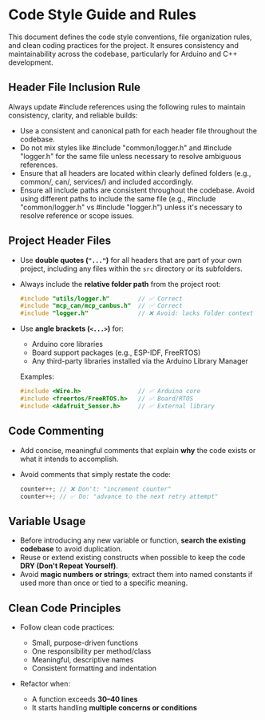 # Code Style Guide and Rules

This document defines the code style conventions, file organization rules, and clean coding practices for the project. It ensures consistency and maintainability across the codebase, particularly for Arduino and C++ development.

## Header File Inclusion Rule

Always update #include references using the following rules to maintain consistency, clarity, and reliable builds:

* Use a consistent and canonical path for each header file throughout the codebase.
* Do not mix styles like #include "common/logger.h" and #include "logger.h" for the same file unless necessary to resolve ambiguous references.
* Ensure that all headers are located within clearly defined folders (e.g., common/, can/, services/) and included accordingly.
* Ensure all include paths are consistent throughout the codebase. Avoid using different paths to include the same file (e.g., #include "common/logger.h" vs #include "logger.h") unless it's necessary to resolve reference or scope issues.

## Project Header Files

* Use **double quotes (`"..."`)** for all headers that are part of your own project, including any files within the `src` directory or its subfolders.
* Always include the **relative folder path** from the project root:

  ```cpp
  #include "utils/logger.h"        // ✅ Correct
  #include "mcp_can/mcp_canbus.h"  // ✅ Correct
  #include "logger.h"              // ❌ Avoid: lacks folder context
  ```

* Use **angle brackets (`<...>`)** for:

  * Arduino core libraries
  * Board support packages (e.g., ESP-IDF, FreeRTOS)
  * Any third-party libraries installed via the Arduino Library Manager

  Examples:

  ```cpp
  #include <Wire.h>                // ✅ Arduino core
  #include <freertos/FreeRTOS.h>   // ✅ Board/RTOS
  #include <Adafruit_Sensor.h>     // ✅ External library
  ```

## Code Commenting

* Add concise, meaningful comments that explain **why** the code exists or what it intends to accomplish.
* Avoid comments that simply restate the code:

  ```cpp
  counter++; // ❌ Don't: "increment counter"
  counter++; // ✅ Do: "advance to the next retry attempt"
  ```

## Variable Usage

* Before introducing any new variable or function, **search the existing codebase** to avoid duplication.
* Reuse or extend existing constructs when possible to keep the code **DRY (Don't Repeat Yourself)**.
* Avoid **magic numbers or strings**; extract them into named constants if used more than once or tied to a specific meaning.

## Clean Code Principles

* Follow clean code practices:

  * Small, purpose-driven functions
  * One responsibility per method/class
  * Meaningful, descriptive names
  * Consistent formatting and indentation
* Refactor when:

  * A function exceeds **30–40 lines**
  * It starts handling **multiple concerns or conditions**
